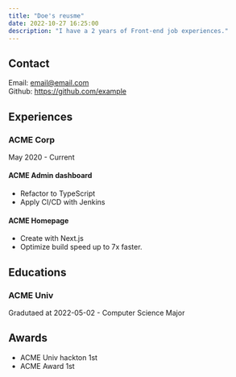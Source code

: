 ```yaml
---
title: "Doe's reusme"
date: 2022-10-27 16:25:00
description: "I have a 2 years of Front-end job experiences."
---
```


## Contact

Email: email@email.com  
Github: https://github.com/example

## Experiences

### ACME Corp

May 2020 - Current

#### ACME Admin dashboard

- Refactor to TypeScript
- Apply CI/CD with Jenkins

#### ACME Homepage

- Create with Next.js
- Optimize build speed up to 7x faster.

## Educations

### ACME Univ

Gradutaed at 2022-05-02 - Computer Science Major

## Awards

- ACME Univ hackton 1st
- ACME Award 1st
